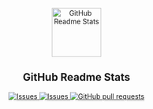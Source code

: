 <p align="center">
 <img width="100px" src="https://image.flaticon.com/icons/png/512/87/87578.png" align="center" alt="GitHub Readme Stats" />
 <h2 align="center">GitHub Readme Stats</h2>
</p>

<p align="center">
    <a href="https://github.com/SimplyProgger/GitHub-ReadMe-Stats">
      <img alt="Issues" src="https://img.shields.io/github/stars/SimplyProgger/GitHub-ReadMe-Stats?color=E8A87C" />
    </a>
    <a href="https://github.com/SimplyProgger/GitHub-ReadMe-Stats/issues">
      <img alt="Issues" src="https://img.shields.io/github/issues/SimplyProgger/GitHub-ReadMe-Stats?color=0088ff" />
    </a>
    <a href="https://github.com/SimplyProgger/GitHub-ReadMe-Stats/pulls">
      <img alt="GitHub pull requests" src="https://img.shields.io/github/issues-pr/SimplyProgger/GitHub-ReadMe-Stats?color=0088ff" />
    </a>
</p>
